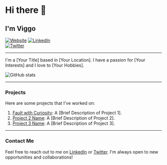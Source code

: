 
<!--
**VicassoS/VicassoS** is a ✨ _special_ ✨ repository because its `README.md` (this file) appears on your GitHub profile.

<!-- Your GitHub README -->
<!-- Headings -->
# Hi there 👋
## I'm Viggo


<!-- Badges -->
[![Website](https://img.shields.io/badge/Website-YourWebsite.com-blue?style=flat-square&logo=appveyor)](https://your-website.com)
[![LinkedIn](https://img.shields.io/badge/LinkedIn-Viggo_Schutt-blue?style=flat-square&logo=appveyor)](https://linkedin.com/in/viggo-ossian-schütt-2a888b2b3)  
[![Twitter](https://img.shields.io/badge/Twitter-YourTwitterUsername-blue?style=flat-square&logo=appveyor)](https://twitter.com/your-twitter-username)

---

<!-- Introduction -->
I'm a [Your Title] based in [Your Location]. I have a passion for [Your Interests] and I love to [Your Hobbies].

<!-- GitHub Stats -->
![GitHub stats](https://github-readme-stats.vercel.app/api?username=VicassoS&show_icons=true&theme=transparent)

---

<!-- Projects -->
### Projects

Here are some projects that I've worked on:

1. [Fault with Curiosity](https://github.com/CodenameAlphamale/FaultWithCuriosity): A [Brief Description of Project 1].
2. [Project 2 Name](https://github.com/YourGitHubUsername/Project2): A [Brief Description of Project 2].
3. [Project 3 Name](https://github.com/YourGitHubUsername/Project3): A [Brief Description of Project 3].

---

<!-- Contact Me -->
### Contact Me

Feel free to reach out to me on [LinkedIn](https://linkedin.com/in/YourLinkedInUsername) or [Twitter](https://twitter.com/YourTwitterUsername). I'm always open to new opportunities and collaborations!

